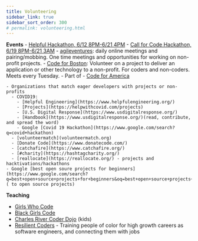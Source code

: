 ```yaml
---
title: Volunteering
sidebar_link: true
sidebar_sort_order: 300
# permalink: volunteering.html
---
```



**Events**
    - [Helpful Hackathon, 6/12 8PM-6/21 4PM](https://www.eventbrite.com/e/helpful-hackathon--tickets-106035535140)
    - [Call for Code Hackathon, 6/19 8PM-6/21 3AM](https://www.eventbrite.com/e/call-for-code-2020-june-tickets-100879818252)
    - [agileventures](agileventures.org): daily online meetings and pairing/mobbing.  One time meetings and opportunities for working on non-profit projects.
    - [Code for Boston](https://www.meetup.com/code-for-boston): Volunteer on a project to deliver an application or other technology to a non-profit.  For coders and non-coders.  Meets every Tuesday.
       - Part of - [Code for America](https://www.codeforamerica.org)

    - Organizations that match eager developers with projects or non-profits
      - COVID19:
        - [Helpful Engineering](https://www.helpfulengineering.org/)
        - [Projects](https://helpwithcovid.com/projects)
        - [U.S. Digital Response](https://www.usdigitalresponse.org/)
        - [Handbook](https://www.usdigitalresponse.org/)(read, contribute, and spread the word)
        - Google [Covid 19 Hackathon](https://www.google.com/search?q=covid+hackathon)
      - [volunteermatch](volunteermatch.org)
      - [Donate Code](https://www.donatecode.com/)
      - [catchafire](https://www.catchafire.org/)
      - [#charity](https://hashtagcharity.org/)
      - [reallocate](https://reallocate.org/) - projects and hacktivations/hackathons
    - Google [best open soure projects for beginners](https://www.google.com/search?q=best+open+source+projects+for+beginners&oq=best+open+source+projects+for+beginner)( to open source projects)

**Teaching**
- [Girls Who Code](https://girlswhocode.com/)
- [Black Girls Code](http://www.blackgirlscode.com)
- [Charles River Coder Dojo](https://charlesrivercoderdojo.wordpress.com/about.) (kids)
- [Resilient Coders](https://www.resilientcoders.org) - Training people of color for high growth careers as software engineers, and connecting them with jobs
